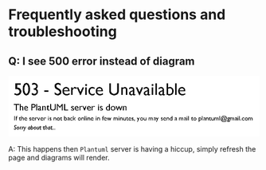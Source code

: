 # Frequently asked questions and troubleshooting <!-- {docsify-ignore-all} -->

## Q: I see 500 error instead of diagram

![Plantuml 503](_media/plantuml-503.png)

A: This happens then `Plantuml` server is having a hiccup, simply refresh the page and diagrams will render.